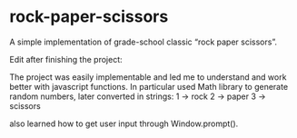 # rock-paper-scissors
A simple implementation of grade-school classic “rock paper scissors”.

Edit after finishing the project:

The project was easily implementable and led me to understand and work better with javascript functions. 
In particular used Math library to generate random numbers, later converted in strings:
1 -> rock
2 -> paper
3 -> scissors

also learned how to get user input through Window.prompt().
